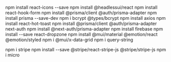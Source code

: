 npm install react-icons --save
npm install @headlessui/react
npm install react-hook-form
npm install @prisma/client @auth/prisma-adapter
npm install prisma --save-dev
npm i bcrypt @types/bcrypt
npm install axios
npm install react-hot-toast
npm install @prisma/client @auth/prisma-adapter next-auth
npm install @next-auth/prisma-adapter
npm install firebase
npm install --save react-dropzone
npm install @mui/material @emotion/react @emotion/styled
npm i @mui/x-data-grid
npm i query-string

npm i stripe
npm install --save @stripe/react-stripe-js @stripe/stripe-js
npm i micro
